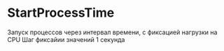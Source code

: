 # StartProcessTime
Запуск процессов через интервал времени, с фиксацией нагрузки на CPU
Шаг фиксайии значений 1 секунда
